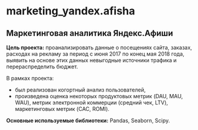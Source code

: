 # marketing_yandex.afisha
## Маркетинговая аналитика Яндекс.Афиши
**Цель проекта:** проанализировать данные о посещениях сайта, заказах, расходах на рекламу за период с июня 2017 по конец мая 2018 года, выявить на основе этих данных невыгодные источники трафика и перераспределить бюджет.

В рамках проекта:
- был реализован когортный анализ пользователей, 
- произведена оценка некоторых продуктовых метрик (DAU, MAU, WAU), метрик электронной коммерции (средний чек, LTV), маркетинговых метрик (CAC, ROMI).

**Основные используемые библиотеки:** Pandas, Seaborn, Scipy. 
